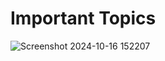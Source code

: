 # Important Topics
![Screenshot 2024-10-16 152207](https://github.com/user-attachments/assets/d6ebde28-73d9-4af3-9233-05bc9889d57a)
